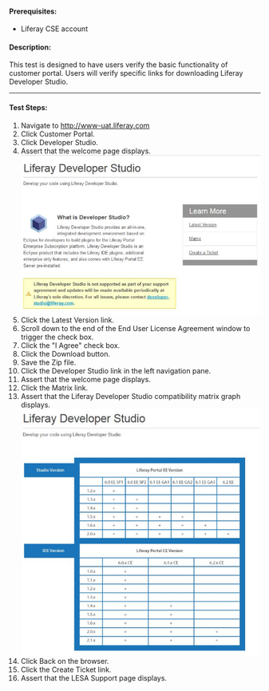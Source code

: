 #### Prerequisites: ####
* Liferay CSE account


#### Description: ####
This test is designed to have users verify the basic functionality of customer portal. Users will verify specific links for downloading Liferay Developer Studio.

****

#### Test Steps: ####
1. <a href="#SignInAsLiferayCSE" name="SignInAsLiferayCSE"></a>Navigate to http://www-uat.liferay.com
1. Click Customer Portal.
1. Click Developer Studio.
1. Assert that the welcome page displays.    
![developer studio01](../images/Developer-Studio/developer-studio01.jpg)
1. Click the Latest Version link.
1. Scroll down to the end of the End User License Agreement window to trigger the check box.
1. Click the "I Agree" check box.
1. Click the Download button.
1. Save the Zip file.
1. Click the Developer Studio link in the left navigation pane.
1. Assert that the welcome page displays.
1. Click the Matrix link.
1. Assert that the Liferay Developer Studio compatibility matrix graph displays.    
![developer studio02](../images/Developer-Studio/developer-studio02.jpg)
1. Click Back on the browser.
1. Click the Create Ticket link.
1. Assert that the LESA Support page displays.